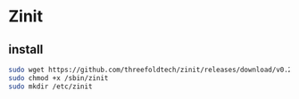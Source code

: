 # Zinit

## install

```bash
sudo wget https://github.com/threefoldtech/zinit/releases/download/v0.2.8/zinit -o /sbin/zinit
sudo chmod +x /sbin/zinit
sudo mkdir /etc/zinit
```
